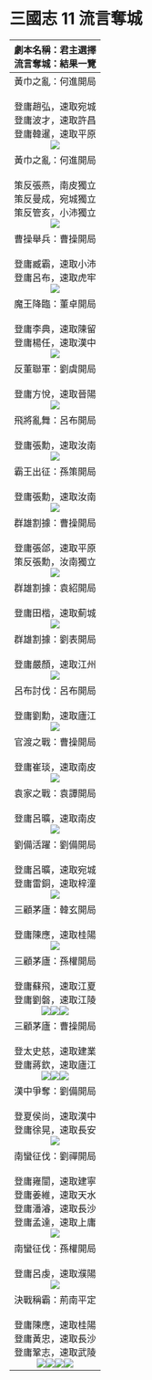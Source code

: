 # 三國志 11 流言奪城

|劇本名稱：君主選擇<br>流言奪城：結果一覽
|:-:
|黃巾之亂：何進開局<br><br>登庸趙弘，速取宛城<br>登庸波才，速取許昌<br>登庸韓暹，速取平原<br>![](https://reganlu007.github.io/san11/rumor/184何進1.jpg)
|黃巾之亂：何進開局<br><br>策反張燕，南皮獨立<br>策反曼成，宛城獨立<br>策反管亥，小沛獨立<br>![](https://reganlu007.github.io/san11/rumor/184何進驅虎.jpg)
|曹操舉兵：曹操開局<br><br>登庸臧霸，速取小沛<br>登庸呂布，速取虎牢<br>![](https://reganlu007.github.io/san11/rumor/190曹操.jpg)
|魔王降臨：董卓開局<br><br>登庸李典，速取陳留<br>登庸楊任，速取漢中<br>![](https://reganlu007.github.io/san11/rumor/190董卓.jpg)
|反董聯軍：劉虞開局<br><br>登庸方悅，速取晉陽<br>![](https://reganlu007.github.io/san11/rumor/190劉虞.jpg)
|飛將亂舞：呂布開局<br><br>登庸張勳，速取汝南<br>![](https://reganlu007.github.io/san11/rumor/194呂布.jpg)
|霸王出征：孫策開局<br><br>登庸張勳，速取汝南<br>![](https://reganlu007.github.io/san11/rumor/194孫策.jpg)
|群雄割據：曹操開局<br><br>登庸張郃，速取平原<br>策反張勳，汝南獨立<br>![](https://reganlu007.github.io/san11/rumor/194曹操.jpg)
|群雄割據：袁紹開局<br><br>登庸田楷，速取薊城<br>![](https://reganlu007.github.io/san11/rumor/194袁紹.jpg)
|群雄割據：劉表開局<br><br>登庸嚴顏，速取江州<br>![](https://reganlu007.github.io/san11/rumor/194劉表.jpg)
|呂布討伐：呂布開局<br><br>登庸劉勳，速取廬江<br>![](https://reganlu007.github.io/san11/rumor/198呂布.jpg)
|官渡之戰：曹操開局<br><br>登庸崔琰，速取南皮<br>![](https://reganlu007.github.io/san11/rumor/200曹操.jpg)
|袁家之戰：袁譚開局<br><br>登庸呂曠，速取南皮<br>![](https://reganlu007.github.io/san11/rumor/203袁譚.jpg)
|劉備活躍：劉備開局<br><br>登庸呂曠，速取宛城<br>登庸雷銅，速取梓潼<br>![](https://reganlu007.github.io/san11/rumor/207劉備.jpg)
|三顧茅廬：韓玄開局<br><br>登庸陳應，速取桂陽<br>![](https://reganlu007.github.io/san11/rumor/207韓玄.jpg)
|三顧茅廬：孫權開局<br><br>登庸蘇飛，速取江夏<br>登庸劉磐，速取江陵<br>![](https://reganlu007.github.io/san11/rumor/207孫權1.jpg)![](https://reganlu007.github.io/san11/rumor/207孫權2.jpg)![](https://reganlu007.github.io/san11/rumor/207孫權3.jpg)
|三顧茅廬：曹操開局<br><br>登太史慈，速取建業<br>登庸蔣欽，速取廬江<br>![](https://reganlu007.github.io/san11/rumor/207曹操1.jpg)![](https://reganlu007.github.io/san11/rumor/207曹操2.jpg)![](https://reganlu007.github.io/san11/rumor/207曹操3.jpg)
|漢中爭奪：劉備開局<br><br>登夏侯尚，速取漢中<br>登庸徐晃，速取長安<br>![](https://reganlu007.github.io/san11/rumor/217劉備.jpg)
|南蠻征伐：劉禪開局<br><br>登庸雍闓，速取建寧<br>登庸姜維，速取天水<br>登庸潘濬，速取長沙<br>登庸孟達，速取上庸<br>![](https://reganlu007.github.io/san11/rumor/225劉禪.jpg)
|南蠻征伐：孫權開局<br><br>登庸呂虔，速取濮陽<br>![](https://reganlu007.github.io/san11/rumor/225孫權.jpg)
|決戰稱霸：荊南平定<br><br>登庸陳應，速取桂陽<br>登庸黃忠，速取長沙<br>登庸鞏志，速取武陵<br>![](https://reganlu007.github.io/san11/rumor/荊南1.jpg)![](https://reganlu007.github.io/san11/rumor/荊南2.jpg)![](https://reganlu007.github.io/san11/rumor/荊南3.jpg)![](https://reganlu007.github.io/san11/rumor/荊南4.jpg)
